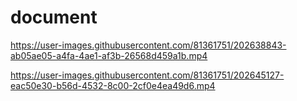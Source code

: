 # document


https://user-images.githubusercontent.com/81361751/202638843-ab05ae05-a4fa-4ae1-af3b-26568d459a1b.mp4


https://user-images.githubusercontent.com/81361751/202645127-eac50e30-b56d-4532-8c00-2cf0e4ea49d6.mp4

